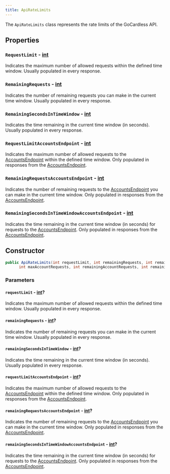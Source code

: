 ```yaml
---
title: ApiRateLimits
---
```


The `ApiRateLimits` class represents the rate limits of the GoCardless API.

## Properties

### `RequestLimit` - [int](https://learn.microsoft.com/en-us/dotnet/fundamentals/runtime-libraries/system-int32)

Indicates the maximum number of allowed requests within the defined time window. Usually populated in every response.

### `RemainingRequests` - [int](https://learn.microsoft.com/en-us/dotnet/fundamentals/runtime-libraries/system-int32)

Indicates the number of remaining requests you can make in the current time window. Usually populated in every response.

### `RemainingSecondsInTimeWindow` - [int](https://learn.microsoft.com/en-us/dotnet/fundamentals/runtime-libraries/system-int32)

Indicates the time remaining in the current time window (in seconds). Usually populated in every response.

### `RequestLimitAccountsEndpoint` - [int](https://learn.microsoft.com/en-us/dotnet/fundamentals/runtime-libraries/system-int32)

Indicates the maximum number of allowed requests to the [AccountsEndpoint](/docs/api-reference/endpoints/accounts-endpoint) within the defined time window. Only populated in responses from the [AccountsEndpoint](/docs/api-reference/endpoints/accounts-endpoint).

### `RemainingRequestsAccountsEndpoint` - [int](https://learn.microsoft.com/en-us/dotnet/fundamentals/runtime-libraries/system-int32)

Indicates the number of remaining requests to the [AccountsEndpoint](/docs/api-reference/endpoints/accounts-endpoint) you can make in the current time window. Only populated in responses from the [AccountsEndpoint](/docs/api-reference/endpoints/accounts-endpoint).

### `RemainingSecondsInTimeWindowAccountsEndpoint` - [int](https://learn.microsoft.com/en-us/dotnet/fundamentals/runtime-libraries/system-int32)

Indicates the time remaining in the current time window (in seconds) for requests to the [AccountsEndpoint](/docs/api-reference/endpoints/accounts-endpoint). Only populated in responses from the [AccountsEndpoint](/docs/api-reference/endpoints/accounts-endpoint).

## Constructor

```csharp
public ApiRateLimits(int requestLimit, int remainingRequests, int remainingTimeInTimeWindow,
      int maxAccountRequests, int remainingAccountRequests, int remainingTimeInAccountTimeWindow)
```

### Parameters

#### `requestLimit` - [int](https://learn.microsoft.com/en-us/dotnet/fundamentals/runtime-libraries/system-int32)?

Indicates the maximum number of allowed requests within the defined time window. Usually populated in every response.

#### `remainingRequests` - [int](https://learn.microsoft.com/en-us/dotnet/fundamentals/runtime-libraries/system-int32)?

Indicates the number of remaining requests you can make in the current time window. Usually populated in every response.

#### `remainingSecondsInTimeWindow` - [int](https://learn.microsoft.com/en-us/dotnet/fundamentals/runtime-libraries/system-int32)?

Indicates the time remaining in the current time window (in seconds). Usually populated in every response.

#### `requestLimitAccountsEndpoint` - [int](https://learn.microsoft.com/en-us/dotnet/fundamentals/runtime-libraries/system-int32)?

Indicates the maximum number of allowed requests to the [AccountsEndpoint](/docs/api-reference/endpoints/accounts-endpoint) within the defined time window. Only populated in responses from the [AccountsEndpoint](/docs/api-reference/endpoints/accounts-endpoint).

#### `remainingRequestsAccountsEndpoint` - [int](https://learn.microsoft.com/en-us/dotnet/fundamentals/runtime-libraries/system-int32)?

Indicates the number of remaining requests to the [AccountsEndpoint](/docs/api-reference/endpoints/accounts-endpoint) you can make in the current time window. Only populated in responses from the [AccountsEndpoint](/docs/api-reference/endpoints/accounts-endpoint).

#### `remainingSecondsInTimeWindowAccountsEndpoint` - [int](https://learn.microsoft.com/en-us/dotnet/fundamentals/runtime-libraries/system-int32)?

Indicates the time remaining in the current time window (in seconds) for requests to the [AccountsEndpoint](/docs/api-reference/endpoints/accounts-endpoint). Only populated in responses from the [AccountsEndpoint](/docs/api-reference/endpoints/accounts-endpoint).
